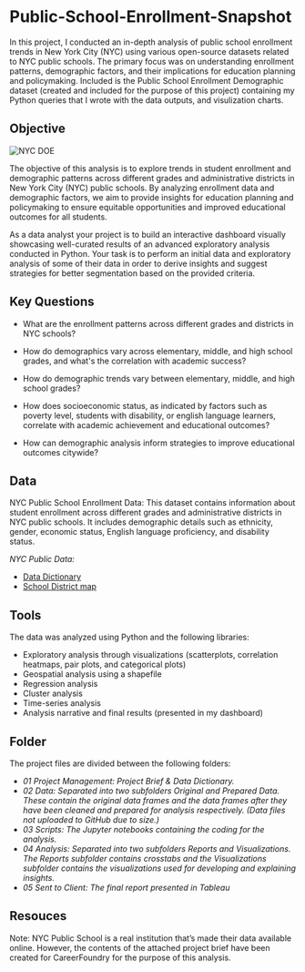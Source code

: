 # Public-School-Enrollment-Snapshot

In this project, I conducted an in-depth analysis of public school enrollment trends in New York City (NYC) using various open-source datasets related to NYC public schools. The primary focus was on understanding enrollment patterns, demographic factors, and their implications for education planning and policymaking. Included is the Public School Enrollment Demographic dataset (created and included for the purpose of this project) containing my Python queries that I wrote with the data outputs, and visulization charts. 

## Objective
![NYC DOE](https://sites.google.com/schools.nyc.gov/district22/schooldistrict-events)

The objective of this analysis is to explore trends in student enrollment and demographic patterns across different grades and administrative districts in New York City (NYC) public schools. By analyzing enrollment data and demographic factors, we aim to provide insights for education planning and policymaking to ensure equitable opportunities and improved educational outcomes for all students.

As a data analyst your project is to build an interactive dashboard visually showcasing well-curated results of an advanced exploratory analysis conducted in Python. Your task is to perform an initial data and exploratory analysis of some of their data in order to derive insights and suggest strategies for better segmentation based on the provided criteria.

## Key Questions

- What are the enrollment patterns across different grades and districts in NYC schools?
  
- How do demographics vary across elementary, middle, and high school grades, and what's the correlation with academic success?
  
- How do demographic trends vary between elementary, middle, and high school grades?
  
- How does socioeconomic status, as indicated by factors such as poverty level, students with disability, or english language learners, correlate with academic achievement and educational outcomes?
  
- How can demographic analysis inform strategies to improve educational outcomes citywide?

## Data

NYC Public School Enrollment Data: This dataset contains information about student enrollment across different grades and administrative districts in NYC public schools. It includes demographic details such as ethnicity, gender, economic status, English language proficiency, and disability status.

*NYC Public Data:*
- [Data Dictionary](https://data.cityofnewyork.us/Education/2013-2018-Demographic-Snapshot-School/s52a-8aq6/about_data)
- [School District map](https://data.cityofnewyork.us/Education/School-Districts/r8nu-ymqj)

## Tools

The data was analyzed using Python and the following libraries:
- Exploratory analysis through visualizations (scatterplots, correlation heatmaps, pair plots, and categorical plots)
- Geospatial analysis using a shapefile
- Regression analysis
- Cluster analysis
- Time-series analysis
- Analysis narrative and final results (presented in my dashboard)

## Folder

The project files are divided between the following folders:
- *01 Project Management: Project Brief & Data Dictionary.*
- *02 Data: Separated into two subfolders Original and Prepared Data. These contain the original data frames and the data frames after they have been cleaned and prepared for analysis respectively. (Data files not uploaded to GitHub due to size.)*
- *03 Scripts: The Jupyter notebooks containing the coding for the analysis.*
- *04 Analysis: Separated into two subfolders Reports and Visualizations. The Reports subfolder contains crosstabs and the Visualizations subfolder contains the visualizations used for developing and explaining insights.*
- *05 Sent to Client: The final report presented in Tableau*

## Resouces

Note: NYC Public School is a real institution that’s made their data available online. However, the contents of the attached project brief have been created for CareerFoundry for the purpose of this analysis.

